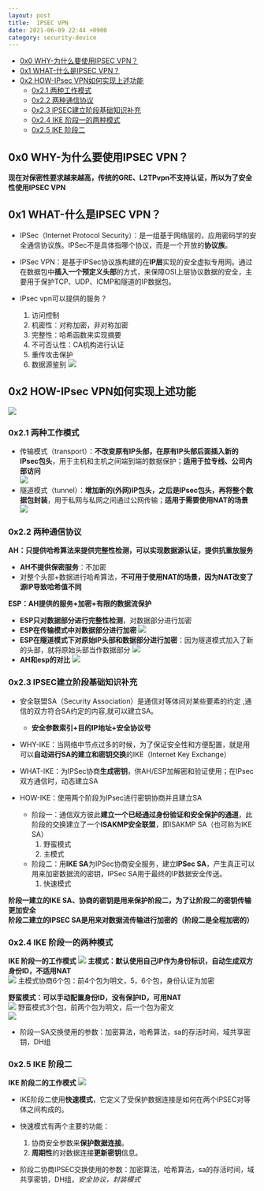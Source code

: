 ```yaml
---
layout: post
title:  IPSEC VPN
date: 2021-06-09 22:44 +0900
category: security-device
---
```

<!-- TOC -->

- [0x0 WHY-为什么要使用IPSEC VPN？](#0x0-why-为什么要使用ipsec-vpn)
- [0x1 WHAT-什么是IPSEC VPN？](#0x1-what-什么是ipsec-vpn)
- [0x2 HOW-IPsec VPN如何实现上述功能](#0x2-how-ipsec-vpn如何实现上述功能)
  - [0x2.1 两种工作模式](#0x21-两种工作模式)
  - [0x2.2 两种通信协议](#0x22-两种通信协议)
  - [0x2.3 IPSEC建立阶段基础知识补充](#0x23-ipsec建立阶段基础知识补充)
  - [0x2.4 IKE 阶段一的两种模式](#0x24-ike-阶段一的两种模式)
  - [0x2.5 IKE 阶段二](#0x25-ike-阶段二)

<!-- /TOC -->
## 0x0 WHY-为什么要使用IPSEC VPN？

**现在对保密性要求越来越高，传统的GRE、L2TPvpn不支持认证，所以为了安全性使用IPSEC VPN**

## 0x1 WHAT-什么是IPSEC VPN？

- IPSec（Internet Protocol Security）：是一组基于网络层的，应用密码学的安全通信协议族。IPSec不是具体指哪个协议，而是一个开放的**协议族**。
- IPSec VPN：是基于IPSec协议族构建的在**IP层**实现的安全虚拟专用网。通过在数据包中**插入一个预定义头部**的方式，来保障OSI上层协议数据的安全，主要用于保护TCP、UDP、ICMP和隧道的IP数据包。

- IPsec vpn可以提供的服务？
  1. 访问控制
  2. 机密性：对称加密，非对称加密
  3. 完整性：哈希函数来实现摘要
  4. 不可否认性：CA机构进行认证
  5. 重传攻击保护
  6. 数据源鉴别
![](/images/20210609-1.png)

## 0x2 HOW-IPsec VPN如何实现上述功能

![](/images/20210609-2.png)

### 0x2.1 两种工作模式
- 传输模式（transport）：**不改变原有IP头部，在原有IP头部后面插入新的IPsec包头**，用于主机和主机之间端到端的数据保护；**适用于拉专线、公司内部访问**  
![](/images/20210609-3.png)
- 隧道模式（tunnel）：**增加新的(外网)IP包头，之后是IPsec包头，再将整个数据包封装**，用于私网与私网之间通过公网传输；**适用于需要使用NAT的场景**  
![](/images/20210609-4.png)

### 0x2.2 两种通信协议

**AH：只提供哈希算法来提供完整性检测，可以实现数据源认证，提供抗重放服务**  
- **AH不提供保密服务**：不加密
- 对整个头部+数据进行哈希算法，**不可用于使用NAT的场景，因为NAT改变了源IP导致哈希值不同**

**ESP：AH提供的服务+加密+有限的数据流保护**  
- **ESP只对数据部分进行完整性检测**，对数据部分进行加密
- **ESP在传输模式中对数据部分进行加密**
![](/images/20210609-5.png)
- **ESP在隧道模式下对原始IP头部和数据部分进行加密**：因为隧道模式加入了新的头部，就将原始头部当作数据部分
![](/images/20210609-6.png)
- **AH和esp的对比**
![](/images/20210609-7.png)

### 0x2.3 IPSEC建立阶段基础知识补充

- 安全联盟SA（Security Association）是通信对等体间对某些要素的约定 ,通信的双方符合SA约定的内容,就可以建立SA。
  - **安全参数索引+目的IP地址+安全协议号**

- WHY-IKE：当网络中节点过多的时候，为了保证安全性和方便配置，就是用可以**自动进行SA的建立和密钥交换**的IKE（Internet Key Exchange）
- WHAT-IKE：为IPSec协商**生成密钥**，供AH/ESP加解密和验证使用；在IPsec双方通信时，动态建立SA
- HOW-IKE：使用两个阶段为IPsec进行密钥协商并且建立SA
  - 阶段一：通信双方彼此**建立一个已经通过身份验证和安全保护的通道**，此阶段的交换建立了一个**ISAKMP安全联盟**，即ISAKMP SA（也可称为IKE SA）
    1. 野蛮模式
    2. 主模式
  - 阶段二：用**IKE SA**为IPSec协商安全服务，建立**IPSec SA**，产生真正可以用来加密数据流的密钥，IPSec SA用于最终的IP数据安全传送。
    1. 快速模式

**阶段一建立的IKE SA、协商的密钥是用来保护阶段二，为了让阶段二的密钥传输更加安全**  
**阶段二建立的IPSEC SA是用来对数据流传输进行加密的（阶段二是全程加密的）**  

### 0x2.4 IKE 阶段一的两种模式

**IKE 阶段一的工作模式**
![](/images/20210609-8.png)
**主模式：默认使用自己IP作为身份标识，自动生成双方身份ID，不适用NAT**  
![](/images/20210609-9.png)
主模式协商6个包：前4个包为明文，5，6个包，身份认证为加密  

**野蛮模式：可以手动配置身份ID，没有保护ID，可用NAT**  
![](/images/20210609-10.png)
野蛮模式3个包，前两个包为明文，后一个包为密文  
![](/images/20210609-11.png)

- 阶段一SA交换使用的参数：加密算法，哈希算法，sa的存活时间，域共享密钥，DH组

### 0x2.5 IKE 阶段二

**IKE 阶段二的工作模式**
![](/images/20210609-12.png)

- IKE阶段二使用**快速模式**，它定义了受保护数据连接是如何在两个IPSEC对等体之间构成的。

- 快速模式有两个主要的功能：
  1. 协商安全参数来**保护数据连接**。
  2. **周期性**的对数据连接**更新密钥**信息。

- 阶段二协商IPSEC交换使用的参数：加密算法，哈希算法，sa的存活时间，域共享密钥，DH组，*安全协议，封装模式*


